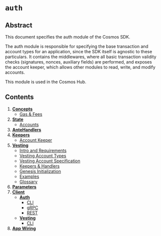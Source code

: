 <!--
order: 0
title: "Auth Overview"
parent:
  title: "auth"
-->

# `auth`

## Abstract

This document specifies the auth module of the Cosmos SDK.

The auth module is responsible for specifying the base transaction and account types
for an application, since the SDK itself is agnostic to these particulars. It contains
the middlewares, where all basic transaction validity checks (signatures, nonces, auxiliary fields)
are performed, and exposes the account keeper, which allows other modules to read, write, and modify accounts.

This module is used in the Cosmos Hub.

## Contents

1. **[Concepts](01_concepts.md)**
   * [Gas & Fees](01_concepts.md#gas-&-fees)
2. **[State](02_state.md)**
   * [Accounts](02_state.md#accounts)
3. **[AnteHandlers](03_antehandlers.md)**
4. **[Keepers](04_keepers.md)**
   * [Account Keeper](04_keepers.md#account-keeper)
5. **[Vesting](05_vesting.md)**
   * [Intro and Requirements](05_vesting.md#intro-and-requirements)
   * [Vesting Account Types](05_vesting.md#vesting-account-types)
   * [Vesting Account Specification](05_vesting.md#vesting-account-specification)
   * [Keepers & Handlers](05_vesting.md#keepers-&-handlers)
   * [Genesis Initialization](05_vesting.md#genesis-initialization)
   * [Examples](05_vesting.md#examples)
   * [Glossary](05_vesting.md#glossary)
6. **[Parameters](06_params.md)**
7. **[Client](07_client.md)**
   * **[Auth](07_client.md#auth)**
      * [CLI](07_client.md#cli)
      * [gRPC](07_client.md#grpc)
      * [REST](07_client.md#rest)
   * **[Vesting](07_client.md#vesting)**
      * [CLI](07_client.md#vesting#cli)
8. **[App Wiring](08_app_wiring.md)**
